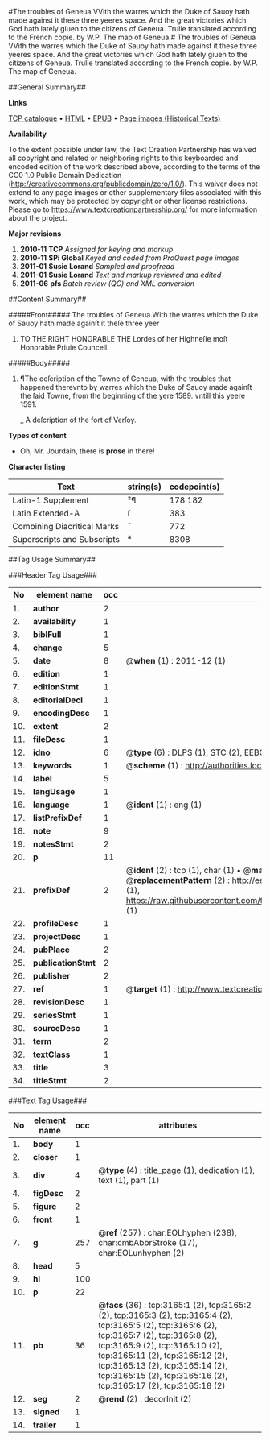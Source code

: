 #The troubles of Geneua VVith the warres which the Duke of Sauoy hath made against it these three yeeres space. And the great victories which God hath lately giuen to the citizens of Geneua. Trulie translated according to the French copie. by W.P. The map of Geneua.#
The troubles of Geneua VVith the warres which the Duke of Sauoy hath made against it these three yeeres space. And the great victories which God hath lately giuen to the citizens of Geneua. Trulie translated according to the French copie. by W.P. The map of Geneua.

##General Summary##

**Links**

[TCP catalogue](http://www.ota.ox.ac.uk/tcp/)  • 
[HTML](http://tei.it.ox.ac.uk/tcp/Texts-HTML/free/A01/A01597.html)  • 
[EPUB](http://tei.it.ox.ac.uk/tcp/Texts-EPUB/free/A01/A01597.epub) • 
[Page images (Historical Texts)](https://historicaltexts.jisc.ac.uk/eebo-99838777e)

**Availability**

To the extent possible under law, the Text Creation Partnership has waived all copyright and related or neighboring rights to this keyboarded and encoded edition of the work described above, according to the terms of the CC0 1.0 Public Domain Dedication (http://creativecommons.org/publicdomain/zero/1.0/). This waiver does not extend to any page images or other supplementary files associated with this work, which may be protected by copyright or other license restrictions. Please go to https://www.textcreationpartnership.org/ for more information about the project.

**Major revisions**

1. __2010-11__ __TCP__ *Assigned for keying and markup*
1. __2010-11__ __SPi Global__ *Keyed and coded from ProQuest page images*
1. __2011-01__ __Susie Lorand__ *Sampled and proofread*
1. __2011-01__ __Susie Lorand__ *Text and markup reviewed and edited*
1. __2011-06__ __pfs__ *Batch review (QC) and XML conversion*

##Content Summary##

#####Front#####
The troubles of Geneua.With the warres which the Duke of Sauoy hath made againſt it theſe three yeer
1. TO THE RIGHT HONORABLE THE Lordes of her Highneſſe moſt Honorable Priuie Councell.

#####Body#####

1. ¶The deſcription of the Towne of Geneua, with the troubles that happened therevnto by warres which the Duke of Sauoy made againſt the ſaid Towne, from the beginning of the yere 1589. vntill this yeere 1591.

    _ A deſcription of the fort of Verſoy.

**Types of content**

  * Oh, Mr. Jourdain, there is **prose** in there!

**Character listing**


|Text|string(s)|codepoint(s)|
|---|---|---|
|Latin-1 Supplement|²¶|178 182|
|Latin Extended-A|ſ|383|
|Combining             Diacritical Marks|̄|772|
|Superscripts             and Subscripts|⁴|8308|

##Tag Usage Summary##

###Header Tag Usage###

|No|element name|occ|attributes|
|---|---|---|---|
|1.|__author__|2||
|2.|__availability__|1||
|3.|__biblFull__|1||
|4.|__change__|5||
|5.|__date__|8| @__when__ (1) : 2011-12 (1)|
|6.|__edition__|1||
|7.|__editionStmt__|1||
|8.|__editorialDecl__|1||
|9.|__encodingDesc__|1||
|10.|__extent__|2||
|11.|__fileDesc__|1||
|12.|__idno__|6| @__type__ (6) : DLPS (1), STC (2), EEBO-CITATION (1), PROQUEST (1), VID (1)|
|13.|__keywords__|1| @__scheme__ (1) : http://authorities.loc.gov/ (1)|
|14.|__label__|5||
|15.|__langUsage__|1||
|16.|__language__|1| @__ident__ (1) : eng (1)|
|17.|__listPrefixDef__|1||
|18.|__note__|9||
|19.|__notesStmt__|2||
|20.|__p__|11||
|21.|__prefixDef__|2| @__ident__ (2) : tcp (1), char (1)  •  @__matchPattern__ (2) : ([0-9\-]+):([0-9IVX]+) (1), (.+) (1)  •  @__replacementPattern__ (2) : http://eebo.chadwyck.com/downloadtiff?vid=$1&page=$2 (1), https://raw.githubusercontent.com/textcreationpartnership/Texts/master/tcpchars.xml#$1 (1)|
|22.|__profileDesc__|1||
|23.|__projectDesc__|1||
|24.|__pubPlace__|2||
|25.|__publicationStmt__|2||
|26.|__publisher__|2||
|27.|__ref__|1| @__target__ (1) : http://www.textcreationpartnership.org/docs/. (1)|
|28.|__revisionDesc__|1||
|29.|__seriesStmt__|1||
|30.|__sourceDesc__|1||
|31.|__term__|2||
|32.|__textClass__|1||
|33.|__title__|3||
|34.|__titleStmt__|2||


###Text Tag Usage###

|No|element name|occ|attributes|
|---|---|---|---|
|1.|__body__|1||
|2.|__closer__|1||
|3.|__div__|4| @__type__ (4) : title_page (1), dedication (1), text (1), part (1)|
|4.|__figDesc__|2||
|5.|__figure__|2||
|6.|__front__|1||
|7.|__g__|257| @__ref__ (257) : char:EOLhyphen (238), char:cmbAbbrStroke (17), char:EOLunhyphen (2)|
|8.|__head__|5||
|9.|__hi__|100||
|10.|__p__|22||
|11.|__pb__|36| @__facs__ (36) : tcp:3165:1 (2), tcp:3165:2 (2), tcp:3165:3 (2), tcp:3165:4 (2), tcp:3165:5 (2), tcp:3165:6 (2), tcp:3165:7 (2), tcp:3165:8 (2), tcp:3165:9 (2), tcp:3165:10 (2), tcp:3165:11 (2), tcp:3165:12 (2), tcp:3165:13 (2), tcp:3165:14 (2), tcp:3165:15 (2), tcp:3165:16 (2), tcp:3165:17 (2), tcp:3165:18 (2)|
|12.|__seg__|2| @__rend__ (2) : decorInit (2)|
|13.|__signed__|1||
|14.|__trailer__|1||
